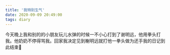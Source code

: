 ```yaml
---
title: '我特别生气'
date: 2020-09-09 20:49:00
tags: diary
---
```

今天晚上我和别的的小朋友玩儿水弹的时候一不小心打到了谢明远，他用拳头打我。他奶奶不停得骂我。回家我决定见到榭明远就打他一拳头做为还手我的日记到此结束👋
